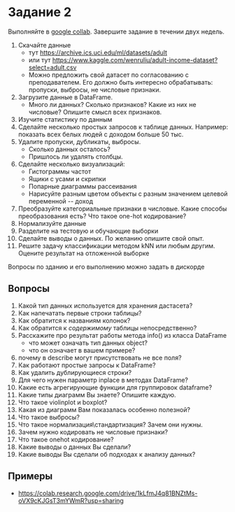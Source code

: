 # Задание 2

Выполняйте в [google collab](https://colab.research.google.com/).
Завершите задание в течении двух недель.

1. Скачайте данные
    - тут https://archive.ics.uci.edu/ml/datasets/adult
    - или тут https://www.kaggle.com/wenruliu/adult-income-dataset?select=adult.csv
    - Можно предложить свой датасет по согласованию с преподавателем. Его должно быть интересно обрабатывать: пропуски, выбросы, не числовые признаки.
1. Загрузите данные в DataFrame. 
    - Много ли данных? Сколько признаков? Какие из них не числовые? Опишите смысл всех признаков.
1. Изучите статистику по данным
2. Сделайте несколько простых запросов к таблице данных. Например: показать всех белых людей с доходом больше 50 тыс.
5. Удалите пропуски, дубликаты, выбросы.
    - Сколько данных осталось?
    - Пришлось ли удалять столбцы.
4. Сделайте несколько визуализаций:
    - Гистограммы частот
    - Ящики с усами и скрипки
    - Попарные диаграммы рассеивания
    - Нарисуйте разным цветом объекты с разным значением целевой переменной -- доход
7. Преобразуйте категориальные признаки в числовые. Какие способы преобразования есть? Что такое one-hot кодирование?
10. Нормализуйте данные
11. Разделите на тестовую и обучающие выборки
13. Сделайте выводы о данных. По желанию опишите свой опыт.
14. Решите задачу классификации методом kNN или любым другим. Оцените результат на отложенной выборке


Вопросы по зданию и его выполнению можно задать в дискорде

## Вопросы
1. Какой тип данных используется для хранения дастасета?
2. Как напечатать первые строки таблицы?
3. Как обратится к названиям колонок?
4. Как обратится к *содержимому* таблицы непосредственно?
5. Расскажите про результат работы метода info() из класса DataFrame
    - что может означать тип данных object?
    - что он означает в вашем примере?
7. почему в describe могут присутствовать не все поля?
8. Как работают простые запросы к DataFrame?
9. Как удалить дублирующиеся строки?
10. Для чего нужен параметр inplace в методах DataFrame?
11. Какие есть агрегирующие функции для группировок dataframe?
12. Какие типы диаграмм Вы знаете? Опишите каждую.
13. Что такое violinplot и boxplot?
14. Какая из диаграмм Вам показалась особенно полезной?
15. Что такое выбросы?
16. Что такое нормализация\стандартизация? Зачем они нужны.
17. Зачем нужно кодировать не числовые признаки?
18. Что такое onehot кодирование?
19. Какие выводы о данных Вы сделали?
20. Какие выводы Вы сделали об подходах к анализу данных?



## Примеры
- https://colab.research.google.com/drive/1kLfmJ4q81BNZtMs-oVX9cKJGsT3mYWmR?usp=sharing
